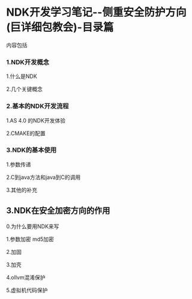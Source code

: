 # NDK开发学习笔记--侧重安全防护方向(巨详细包教会)-目录篇

内容包括

### 1.NDK开发概念

1.什么是NDK

2.几个关键概念


### 2.基本的NDK开发流程

1.AS 4.0 的NDK开发体验

2.CMAKE的配置

### 3.NDK的基本使用

1.参数传递

2.C到java方法和java到C的调用

3.其他的补充

## 3.NDK在安全加密方向的作用

0.为什么要用NDK来写

1.参数加密  md5加密

2.加固

3.加壳

4.ollvm混淆保护

5.虚拟机代码保护



